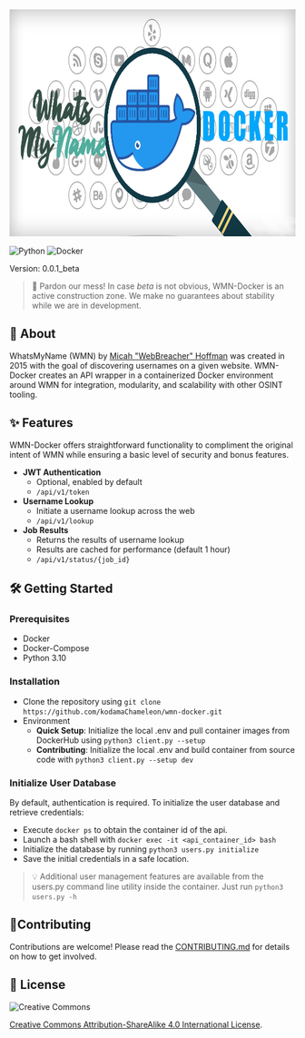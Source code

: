 <img src="./wmn-docker.png" height=400>  

![Python](https://img.shields.io/badge/Python-3.10.12-yellow.svg?logo=python) <!-- GEN:Django -->![Docker](https://img.shields.io/badge/Docker-24.0.7-blue.svg?logo=docker)<!-- GEN:stop -->

Version: 0.0.1_beta  

> 🚧 Pardon our mess! In case *beta* is not obvious, WMN-Docker is an active construction zone. We make no guarantees about stability while we are in development.

## 💎 About

WhatsMyName (WMN) by [Micah "WebBreacher" Hoffman](https://webbreacher.com/) was created in 2015 with the goal of discovering usernames on a given website. WMN-Docker creates an API wrapper in a containerized Docker environment around WMN for integration, modularity, and scalability with other OSINT tooling.

## ✨ Features

WMN-Docker offers straightforward functionality to compliment the original intent of WMN while ensuring a basic level of security and bonus features.

- **JWT Authentication**
  - Optional, enabled by default
  - `/api/v1/token`
- **Username Lookup**
  - Initiate a username lookup across the web
  - `/api/v1/lookup`
- **Job Results**
  - Returns the results of username lookup
  - Results are cached for performance (default 1 hour)
  - `/api/v1/status/{job_id}`

## 🛠️ Getting Started

### Prerequisites

- Docker
- Docker-Compose
- Python 3.10

### Installation
- Clone the repository using `git clone https://github.com/kodamaChameleon/wmn-docker.git`
- Environment
  - **Quick Setup**: Initialize the local .env and pull container images from DockerHub using `python3 client.py --setup`
  - **Contributing**: Initialize the local .env and build container from source code with `python3 client.py --setup dev`

### Initialize User Database
By default, authentication is required. To initialize the user database and retrieve credentials:
- Execute `docker ps` to obtain the container id of the api.
- Launch a bash shell with `docker exec -it <api_container_id> bash`
- Initialize the database by running `python3 users.py initialize`
- Save the initial credentials in a safe location.

> 💡 Additional user management features are available from the users.py command line utility inside the container. Just run `python3 users.py -h`

## 🤝Contributing
Contributions are welcome! Please read the [CONTRIBUTING.md](CONTRIBUTING.md) for details on how to get involved.

## 📜 License

![Creative Commons](https://img.shields.io/badge/Creative_Commons-4.0-white.svg?logo=creativecommons)

[Creative Commons Attribution-ShareAlike 4.0 International License](http://creativecommons.org/licenses/by-sa/4.0/).
